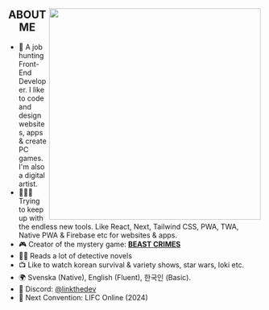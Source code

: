 <div>
  <img align="right" height="420" src="https://i.imgur.com/fOIAeij.png">
  <h2 align="center">ABOUT ME</h2>

- 🐧 A job hunting Front-End Developer. I like to code and design websites, apps & create PC games. I'm also a digital artist.
- 👨🏻‍💻 Trying to keep up with the endless new tools. Like React, Next, Tailwind CSS, PWA, TWA, Native PWA & Firebase etc for websites & apps.
- 🎮 Creator of the mystery game: [**BEAST CRIMES**](https://www.beastcrimes.com/)
- 🕵🏻 Reads a lot of detective novels
- 📺 Like to watch korean survival & variety shows, star wars, loki etc.
- 🌍 Svenska (Native), English (Fluent), 한국인 (Basic).
- 💬 Discord: [@linkthedev](https://discord.com/users/351263861103394817)
- 🦦 Next Convention: LIFC Online (2024)

